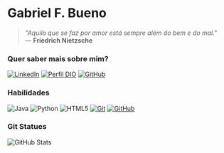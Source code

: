 
# Gabriel F. Bueno

> *"Aquilo que se faz por amor está sempre além do bem e do mal."*
> ⠀⠀
>— **Friedrich Nietzsche**


### Quer saber mais sobre mim?
[![LinkedIn](https://img.shields.io/badge/LinkedIn-000?style=for-the-badge&logo=linkedin&logoColor=0E76A8)](https://www.linkedin.com/in/gabriel-fogliarine/)
[![Perfil DIO](https://img.shields.io/badge/-Meu%20Perfil%20na%20DIO-000?style=for-the-badge)](https://web.dio.me/users/buenos_gabrielf)
[![GitHub](https://img.shields.io/badge/GitHub-000?style=for-the-badge&logo=github)](https://github.com/GabrielfBuenos)

### Habilidades
![Java](https://img.shields.io/badge/Java-000?style=for-the-badge&logo=java)
![Python](https://img.shields.io/badge/Python-000?style=for-the-badge&logo=python)
![HTML5](https://img.shields.io/badge/HTML-000?style=for-the-badge&logo=html5&logoColor=30A3DC)
[![Git](https://img.shields.io/badge/Git-000?style=for-the-badge&logo=git&logoColor=E94D5F)](https://git-scm.com/doc) 
[![GitHub](https://img.shields.io/badge/GitHub-000?style=for-the-badge&logo=github&logoColor=30A3DC)](https://docs.github.com/)

### Git Statues
![GitHub Stats](https://github-readme-stats.vercel.app/api?username=GabrielfBuenos&theme=transparent&bg_color=000&border_color=30A3DC&show_icons=true&icon_color=30A3DC&title_color=E94D5F&text_color=FFF)